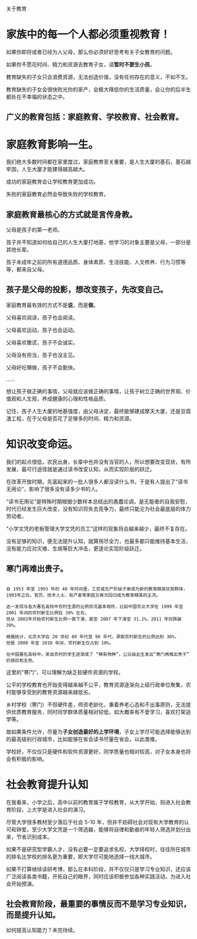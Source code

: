 关于教育

# 家族中的每一个人都必须重视教育！

如果你即将或者已经为人父母，那么你必须好好思考有关子女教育的问题。

如果你不愿花时间、精力和资源去教育子女，请**暂时不要生小孩**。

教育缺失的子女只会浪费资源，无法创造价值，没有任何存在的意义，不如不生。

教育缺失的子女会很快败光你的家产，会极大降低你的生活质量，会让你的后半生都处在不幸福的状态之中。


## 广义的教育包括：家庭教育、学校教育、社会教育。


# 家庭教育影响一生。

我们绝大多数时间都在家里度过，家庭教育至关重要，是人生大厦的基石，基石越牢固，人生大厦才能建得越高越大。

成功的家庭教育会让学校教育更加成功。

失败的家庭教育必然会导致失败的学校教育。

## 家庭教育最核心的方式就是言传身教。

父母是孩子的第一老师。

孩子并不知道如何给自己的人生大厦打地基，他学习的对象主要是父母，一部分是其他长辈。

孩子未成年之前的所有道德品质、身体素质、生活技能、人文修养、行为习惯等等，都来自父母。

## 孩子是父母的投影，想改变孩子，先改变自己。

家庭教育最有效的方式不是**说**，而是**做**。

父母喜欢阅读，孩子也会阅读。

父母喜欢运动，孩子也会运动。

父母喜欢撒谎，孩子不会诚实。

父母没有担当，孩子也没主见。

父母好吃懒做，孩子不会勤快。

……

想让孩子做正确的事情，父母就应该做正确的事情，让孩子树立正确的世界观、价值观和人生观，养成健康的心理和性格品质。

记住，孩子人生大厦的地基强度，由父母决定，最终能够建成摩天大厦，还是豆腐渣工程，在于父母是否花了足够多的时间、精力和资源。


# 知识改变命运。

我们的起点很低，农民出身，长辈中也并没有当官的人，所以想要改变现状，有所发展，最可行途径就是通过读书改变认知，从而实现阶层的跃迁。

在改革开放时期，先富起来的一批人很多人都没读什么书，于是有人提出了“读书无用论”，影响了很多没有读多少书的人。

“读书无用论”是特殊时期根据少数样本总结出的愚蠢论调，是无能者的自我安慰，时代已经发生巨大改变，没有知识将失去竞争力，最终只能沦为社会最底层的体力劳动者。

“小学文凭的老板管理大学文凭的员工”这样的现象将会越来越少，最终不复存在。

没有足够的知识，便无法提升认知，就算用尽全力，也最多都只能维持基本生活，没有能力应对灾难、生病等巨大冲击，更遑论实现阶级跃迁。

## 寒门再难出贵子。

```

自 1953 年至 1993 年的 40 年时间里，工农或无产阶级子弟成为新的教育精英优势群体，
1993年之后，官员、技术人士、有产者等家庭又再次回归成为教育精英的主流。

这一发现与各大著名高校中农村生源的比例状况基本相符，比如中国农业大学在 1999 年至 2001 年间的农村新生比例在 39% 左右，
但从 2002年开始农村新生比例一直下滑，直至 2007 年下滑至 31.2%，2011 年则跌破 30%。

根据统计，北京大学在 20 世纪 80 年代至 90 年代，录取农村新生的比例达到 30%，
但是 2000 年至 2010 年间，农村新生仅占到 10%。

在中国著名高校中，来自农村的学生逐渐成了 “稀有物种”，公众由此生发出“寒门再难出贵子” 的感叹和无奈。

```

这里的“寒门”，可以理解为缺乏软硬件资源的学校。

公平的学校教育也开始变得越来越不公平，教育资源逐渐向上级行政单位聚集，农村能够享受到的教育资源越来越低劣。

乡村学校（寒门）不但硬件差，师资老龄化，秉着养老心态和不出事原则，无法提供优质教育服务，同时同学群体质量相对较低，如大概率有不爱学习，喜欢打架逃学等。

故如果条件允许，尽量为**子女创造最好的上学环境**，子女上学尽可能选择能够达到的最高级别行政城市，比如能够在省会读书尽量在省会，以此类推。

学校好，不仅仅只是硬件和软件资源更好，同学质量也相对较高，对子女本身也将会有积极的影响。

# 社会教育提升认知

在我看来，小学之后，高中以前的教育属于学校教育，从大学开始，则进入社会教育阶段，上大学是进入社会的演习。

尽管大学很多教材至少落后于社会 5-10 年，但并不妨碍社会对现有大学教育的认可和钟爱。至少大学文凭是一个筛选器，能够将自律和勤奋的年轻人筛选并划分出来，节省识别成本。

如果不是研究型学霸人才，没有必要一定要追求名校，大学择校时，往往所在城市的排名比学校的排名更为重要，即大学尽可能地选择一线大城市。

如果不打算继续读研考博，那么在本科阶段，并不仅仅只是学习专业知识，还应该广泛阅读各类书籍，开拓自己的眼界，同时应该积极参加各种实践活动，为进入社会开始预演。

## 社会教育阶段，最重要的事情反而不是学习专业知识，而是提升认知。

如何提高认知能力？未完待续。


